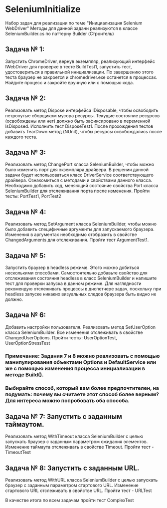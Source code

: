 # SeleniumInitialize

Набор задач для реализации по теме "Инициализация Selenium WebDriver"
Методы для данной задачи реализуются в классе SeleniumBuilder.cs по паттерну Builder (Строитель)

## Задача № 1:

Запустить ChromeDriver, вернув экземпляр, реализующий интерфейс IWebDriver для проверке в тесте BuildTest1, запустить тест, удостовериться в правильной инициализации.
По завершению этого теста браузер не закроется и chromedriver.exe останется в процессах. Найдите процесс и закройте вручную или с помощью кода.

## Задача № 2:

Реализовать метод Dispose интерфейса IDisposable, чтобы освободить нетронутые сборщиком мусора ресурсы. 
Текущие состояние ресурсов (освобождены или нет) должно	быть зафиксировано в переменной IsDisposed.
Исполнить тест DisposeTest1.
После прохождения тестов добавить TearDown метод (NUnit), чтобы ресурсы освобождались после каждого теста.

## Задача № 3:

Реализовать метод ChangePort класса SeleniumBuilder, чтобы можно было изменить порт для экземпляра драйвера. 
В решении данной задачи будет использоваться класс DriverService соответствующего драйвера. Ознакомиться с методами и свойствами данного класса.
Необходимо добавить код, меняющий состояние свойства Port класса SeleniumBuilder для отслеживания порта после изменения.
Пройти тесты: PortTest1, PortTest2

## Задача № 4:

Реализовать метод SetArgument класса SeleniumBuilder, чтобы можно было добавить специфичные аргументы для запускаемого браузера.
Изменения в аргументах необходимо отобразить в свойстве ChangedArguments для отслеживания.
Пройти тест ArgumentTest1.

## Задача № 5: 

Запустить браузер в headless режиме. Этого можно добиться несколькими способами.
Самостоятельно добавьте свойство для отслеживания состояния headless в класс SeleniumBuilder и напишите тест для проверки запуска в данном режиме.
Для наглядности рекомендую отслеживать процессы в диспетчере задач, поскольку при headless запуске никаких визуальных следов браузера быть видно не должно.

## Задача № 6:

Добавить настройки пользователя. Реализовать метод SetUserOption класса SeleniumBuilder.
Все изменения отслеживать в свойстве ChangedUserOptions.
Пройти тесты: UserOptionTest, UserOptionStressTest

### Примечание: Задания 7 и 8 можно реализовать с помощью манипулирования объектами Options и DefaultService или же с помощью изменения процесса инициализации в методе Build().
### Выбирайте способ, который вам более предпочтителен, на подумать: почему вы считаете этот способ более верным? Для интереса можно попробовать оба способа.

## Задача № 7: Запустить с заданным таймаутом.
Реализовать метод WithTimeout класса SeleniumBuilder с целью запускать браузер с заданным параметром ожидания элементов.
Изменение таймаута отслеживать в свойстве Timeout.
Пройти тест - TimeoutTest

## Задача № 8: Запустить с заданным URL.
Реализовать метод WithURL класса SeleniumBuilder с целью запускать браузер с заданным параметром стартового URL.
Изменение стартового URL отслеживать в свойстве URL.
Пройти тест - URLTest

В качестве итога по всем задачам пройти тест ComplexTest
